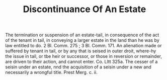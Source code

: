 ---
title: Discontinuance Of An Estate
letter: D
permalink: "/definitions/bld-discontinuance-of-an-estate.html"
body: The termination or suspension of an estate-tail, in consequence of the act of
  the tenant in tail, in conveying a larger estate in the land than he was by law
  entitled to do. 2 Bl. Comm. 275 ; 3 Bl. Comm. 171. An alienation made or suffered
  by tenant in tail, or by any that is seised in outer droit, where-hy the issue in
  tail, or tbe heir or successor, or those in reversion or remainder, are driven to
  their action, and cannot enter. Co. Lltt 325a. The cesser of a seisin under an estate,
  nnd the acquisition of a seisin under a new and necessarily a wrongful title. Prest
  Merg. c. ii.
published_at: '2018-07-07'
source: Black's Law Dictionary 2nd Ed (1910)
layout: post
---